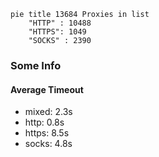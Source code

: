 
```mermaid
pie title 13684 Proxies in list
    "HTTP" : 10488
    "HTTPS": 1049
    "SOCKS" : 2390
```

### Some Info
#### Average Timeout

- mixed: 2.3s
- http: 0.8s
- https: 8.5s
- socks: 4.8s
